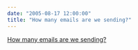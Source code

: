 ```yaml
---
date: "2005-08-17 12:00:00"
title: "How many emails are we sending?"
---
```


[How many emails are we sending?](/lemire/blog/2005/08-17-how-many-emails-are-we-sending)

